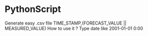 # PythonScript
Generate easy .csv file 
TIME_STAMP,(FORECAST_VALUE || MEASURED_VALUE)
How to use it ? 
Type date like 2001-01-01 0:00 
